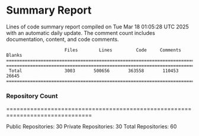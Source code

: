 # Summary Report
Lines of code summary report compiled on Tue Mar 18 01:05:28 UTC 2025 with an automatic daily update. The comment count includes documentation, content, and code comments.
```
                      Files        Lines         Code     Comments       Blanks
===============================================================================
===============================================================================
 Total                3003       500656       363558       110453        26645
===============================================================================
```

### Repository Count
===============================================================================

Public Repositories: 30
Private Repositories: 30
Total Repositories: 60

